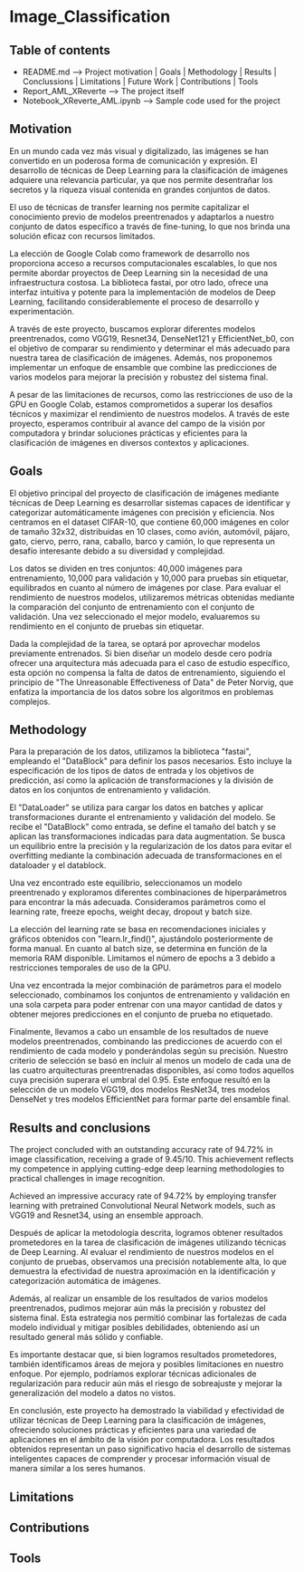 # Image_Classification

## Table of contents
- README.md --> Project motivation | Goals | Methodology | Results | Conclussions | Limitations | Future Work | Contributions | Tools
- Report_AML_XReverte --> The project itself
- Notebook_XReverte_AML.ipynb --> Sample code used for the project

## Motivation
En un mundo cada vez más visual y digitalizado, las imágenes se han convertido en un poderosa forma de comunicación y expresión. El desarrollo de técnicas de Deep Learning para la clasificación de imágenes adquiere una relevancia particular, ya que nos permite desentrañar los secretos y la riqueza visual contenida en grandes conjuntos de datos.

El uso de técnicas de transfer learning nos permite capitalizar el conocimiento previo de modelos preentrenados y adaptarlos a nuestro conjunto de datos específico a través de fine-tuning, lo que nos brinda una solución eficaz con recursos limitados.

La elección de Google Colab como framework de desarrollo nos proporciona acceso a recursos computacionales escalables, lo que nos permite abordar proyectos de Deep Learning sin la necesidad de una infraestructura costosa. La biblioteca fastai, por otro lado, ofrece una interfaz intuitiva y potente para la implementación de modelos de Deep Learning, facilitando considerablemente el proceso de desarrollo y experimentación.

A través de este proyecto, buscamos explorar diferentes modelos preentrenados, como VGG19, Resnet34, DenseNet121 y EfficientNet_b0, con el objetivo de comparar su rendimiento y determinar el más adecuado para nuestra tarea de clasificación de imágenes. Además, nos proponemos implementar un enfoque de ensamble que combine las predicciones de varios modelos para mejorar la precisión y robustez del sistema final.

A pesar de las limitaciones de recursos, como las restricciones de uso de la GPU en Google Colab, estamos comprometidos a superar los desafíos técnicos y maximizar el rendimiento de nuestros modelos. A través de este proyecto, esperamos contribuir al avance del campo de la visión por computadora y brindar soluciones prácticas y eficientes para la clasificación de imágenes en diversos contextos y aplicaciones.

## Goals
El objetivo principal del proyecto de clasificación de imágenes mediante técnicas de Deep Learning es desarrollar sistemas capaces de identificar y categorizar automáticamente imágenes con precisión y eficiencia. Nos centramos en el dataset CIFAR-10, que contiene 60,000 imágenes en color de tamaño 32x32, distribuidas en 10 clases, como avión, automóvil, pájaro, gato, ciervo, perro, rana, caballo, barco y camión, lo que representa un desafío interesante debido a su diversidad y complejidad.

Los datos se dividen en tres conjuntos: 40,000 imágenes para entrenamiento, 10,000 para validación y 10,000 para pruebas sin etiquetar, equilibrados en cuanto al número de imágenes por clase. Para evaluar el rendimiento de nuestros modelos, utilizaremos métricas obtenidas mediante la comparación del conjunto de entrenamiento con el conjunto de validación. Una vez seleccionado el mejor modelo, evaluaremos su rendimiento en el conjunto de pruebas sin etiquetar.

Dada la complejidad de la tarea, se optará por aprovechar modelos previamente entrenados. Si bien diseñar un modelo desde cero podría ofrecer una arquitectura más adecuada para el caso de estudio específico, esta opción no compensa la falta de datos de entrenamiento, siguiendo el principio de "The Unreasonable Effectiveness of Data" de Peter Norvig, que enfatiza la importancia de los datos sobre los algoritmos en problemas complejos.

## Methodology
Para la preparación de los datos, utilizamos la biblioteca "fastai", empleando el "DataBlock" para definir los pasos necesarios. Esto incluye la especificación de los tipos de datos de entrada y los objetivos de predicción, así como la aplicación de transformaciones y la división de datos en los conjuntos de entrenamiento y validación.

El "DataLoader" se utiliza para cargar los datos en batches y aplicar transformaciones durante el entrenamiento y validación del modelo. Se recibe el "DataBlock" como entrada, se define el tamaño del batch y se aplican las transformaciones indicadas para data augmentation. Se busca un equilibrio entre la precisión y la regularización de los datos para evitar el overfitting mediante la combinación adecuada de transformaciones en el dataloader y el datablock.

Una vez encontrado este equilibrio, seleccionamos un modelo preentrenado y exploramos diferentes combinaciones de hiperparámetros para encontrar la más adecuada. Consideramos parámetros como el learning rate, freeze epochs, weight decay, dropout y batch size.

La elección del learning rate se basa en recomendaciones iniciales y gráficos obtenidos con "learn.lr_find()", ajustándolo posteriormente de forma manual. En cuanto al batch size, se determina en función de la memoria RAM disponible. Limitamos el número de epochs a 3 debido a restricciones temporales de uso de la GPU.

Una vez encontrada la mejor combinación de parámetros para el modelo seleccionado, combinamos los conjuntos de entrenamiento y validación en una sola carpeta para poder entrenar con una mayor cantidad de datos y obtener mejores predicciones en el conjunto de prueba no etiquetado.

Finalmente, llevamos a cabo un ensamble de los resultados de nueve modelos preentrenados, combinando las predicciones de acuerdo con el rendimiento de cada modelo y ponderándolas según su precisión. Nuestro criterio de selección se basó en incluir al menos un modelo de cada una de las cuatro arquitecturas preentrenadas disponibles, así como todos aquellos cuya precisión superara el umbral del 0.95. Este enfoque resultó en la selección de un modelo VGG19, dos modelos ResNet34, tres modelos DenseNet y tres modelos EfficientNet para formar parte del ensamble final.

## Results and conclusions
The project concluded with an outstanding accuracy rate of 94.72% in image classification, receiving a grade of 9.45/10. This achievement reflects my competence in applying cutting-edge deep learning methodologies to practical challenges in image recognition.

Achieved an impressive accuracy rate of 94.72% by employing transfer learning with pretrained Convolutional Neural Network models, such as VGG19 and Resnet34, using an ensemble approach.

Después de aplicar la metodología descrita, logramos obtener resultados prometedores en la tarea de clasificación de imágenes utilizando técnicas de Deep Learning. Al evaluar el rendimiento de nuestros modelos en el conjunto de pruebas, observamos una precisión notablemente alta, lo que demuestra la efectividad de nuestra aproximación en la identificación y categorización automática de imágenes.

Además, al realizar un ensamble de los resultados de varios modelos preentrenados, pudimos mejorar aún más la precisión y robustez del sistema final. Esta estrategia nos permitió combinar las fortalezas de cada modelo individual y mitigar posibles debilidades, obteniendo así un resultado general más sólido y confiable.

Es importante destacar que, si bien logramos resultados prometedores, también identificamos áreas de mejora y posibles limitaciones en nuestro enfoque. Por ejemplo, podríamos explorar técnicas adicionales de regularización para reducir aún más el riesgo de sobreajuste y mejorar la generalización del modelo a datos no vistos.

En conclusión, este proyecto ha demostrado la viabilidad y efectividad de utilizar técnicas de Deep Learning para la clasificación de imágenes, ofreciendo soluciones prácticas y eficientes para una variedad de aplicaciones en el ámbito de la visión por computadora. Los resultados obtenidos representan un paso significativo hacia el desarrollo de sistemas inteligentes capaces de comprender y procesar información visual de manera similar a los seres humanos.
## Limitations

## Contributions

## Tools
